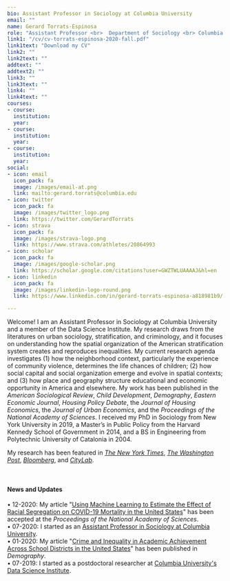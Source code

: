 ```yaml
---
bio: Assistant Professor in Sociology at Columbia University
email: ""
name: Gerard Torrats-Espinosa
role: "Assistant Professor <br>  Department of Sociology <br> Columbia University" 
link1: "/cv/cv-torrats-espinosa-2020-fall.pdf"
link1text: "Download my CV"
link2: ""
link2text: ""
addtext: ""
addtext2: ""
link3: ""
link3text: ""
link4: ""
link4text: ""
courses:
- course: 
  institution: 
  year:
- course: 
  institution: 
  year:
- course: 
  institution: 
  year:
social:
- icon: email
  icon_pack: fa
  image: /images/email-at.png 
  link: mailto:gerard.torrats@columbia.edu
- icon: twitter
  icon_pack: fa
  image: /images/twitter_logo.png 
  link: https://twitter.com/GerardTorrats
- icon: strava
  icon_pack: fa
  image: /images/strava-logo.png 
  link: https://www.strava.com/athletes/20864993  
- icon: scholar
  icon_pack: fa
  image: /images/google-scholar.png 
  link: https://scholar.google.com/citations?user=GWZTWLUAAAAJ&hl=en
- icon: linkedin
  icon_pack: fa
  image: /images/linkedin-logo-round.png
  link: https://www.linkedin.com/in/gerard-torrats-espinosa-a818981b9/

---
```



Welcome! I am an Assistant Professor in Sociology at Columbia University and a member of the Data Science Institute. My research draws from the literatures on urban sociology, stratification, and criminology, and it focuses on understanding how the spatial  organization of the American stratification system creates and reproduces inequalities. My current research agenda investigates (1) how the neighborhood context, particularly the experience of community violence, determines the life chances of children; (2) how social capital and social organization emerge and evolve in spatial contexts; and (3) how place and geography structure educational and economic opportunity in America and elsewhere. My work has been published in the *American Sociological Review*, *Child Development*, *Demography*, *Eastern Economic Journal*, *Housing Policy Debate*, the *Journal of Housing Economics*, the *Journal of Urban Economics*, and the *Proceedings of the National Academy of Sciences*. I received my PhD in Sociology from New York University in 2019, a Master’s in Public Policy from the Harvard Kennedy School of Government in 2014, and a BS in Engineering from Polytechnic University of Catalonia in 2004.  

My research has been featured in [*The New York Times*](https://www.nytimes.com/2017/11/09/upshot/the-unsung-role-that-ordinary-citizens-played-in-the-great-crime-decline.html), [*The Washington Post*](https://www.washingtonpost.com/news/wonk/wp/2016/04/20/how-violence-shapes-children-for-life/), [*Bloomberg*](https://www.bloomberg.com/opinion/articles/2018-02-12/pssst-crime-may-be-near-an-all-time-low), and [*CityLab*](https://www.bloomberg.com/news/articles/2017-08-22/the-impact-of-violent-crime-on-economic-mobility).

&nbsp;
#### News and Updates

&bull; 12-2020: My article "[Using Machine Learning to Estimate the Effect of Racial Segregation on COVID-19 Mortality in the United States](https://www.dropbox.com/s/761pnn8edxpn5ld/2021-pnas-covid-article.pdf?raw=1)" has been accepted at the *Proceedings of the National Academy of Sciences*.     
&bull; 07-2020: I started as an [Assistant Professor in Sociology at Columbia University](https://sociology.columbia.edu/content/gerard-torrats-espinosa).  
&bull; 01-2020: My article "[Crime and Inequality in Academic Achievement Across School Districts in the United States](https://doi.org/10.1007/s13524-019-00850-x)" has been published in *Demography*.  
&bull; 07-2019: I started as a postdoctoral researcher at [Columbia University's Data Science Institute](https://www.datascience.columbia.edu/people/gerard-torrats-espinosa/). 



 